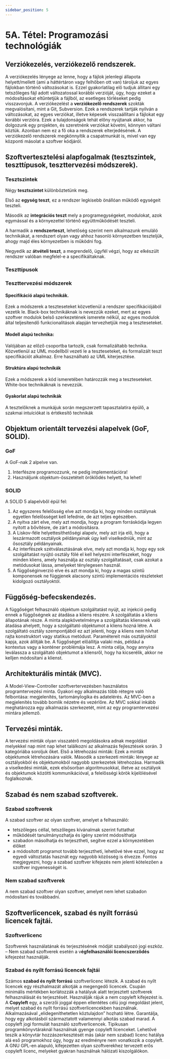 ```yaml
---
sidebar_position: 5
---
```


# 5A. Tétel: Programozási technológiák

## Verziókezelés, verziókezelő rendszerek.

A verziókezelés lényege az lenne, hogy a fájlok jelenlegi állapota helyett/mellett (ami a háttértáron vagy felhőben ott van) tároljuk az egyes fájlokban történő változásokat is. Ezzel gyakorlatilag elő tudjuk állitani egy tetszőleges fájl adott változatossal korábbi verzióját, úgy, hogy ezeket a módosításokat eltűntetjük a fájlból, az esetleges törléseket pedig visszavonjuk. A verziókezelést a **verziókezelő rendszerek** szokták megvalósítani, mint a Git, Subversion. Ezek a rendszerek tartják nyilván a változásokat, az egyes verziókat, illetve képesek visszaállítani a fájlokat egy korábbi verzióra. Ezek a tulajdonságok tehát előny nyújtanak akkor, ha dolgozunk egy projekten, és szeretnénk verziókat követni, könnyen váltani köztük. Azonban nem ez a fő oka a rendszerek elterjedésének. A verziókezelő rendszerek megkönnyítik a csapatmunkát is, mivel van egy központi másolat a szoftver kódjáról.

## Szoftvertesztelési alapfogalmak (tesztszintek, teszttípusok, teszttervezési módszerek).

### Tesztszintek

Négy **tesztszintet** különböztetünk meg.

Első az **egység teszt**, ez a rendszer legkisebb önállóan működő egységeit teszteli.

Második az **integrációs teszt** mely a programegységeket, modulokat, azok egymással és a környezettel történő együttműködését teszteli.

A harmadik a **rendszerteszt**, lehetőség szerint nem alkalmazunk emuláló technikákat, a rendszert olyan vagy ahhoz hasonló környezetben teszteljük, ahogy majd éles környezetben is működni fog.

Negyedik az **átvételi teszt**, a megrendelő, ügyfél végzi, hogy az elkészült rendszer valóban megfelel-e a specifikáltaknak.

### Teszttípusok

### Teszttervezési módszerek

#### Specifikáció alapú technikák.

Ezek a módszerek a teszteseteket közvetlenül a rendszer specifikációjából vezetik le. Black-box technikáknak is nevezzük ezeket, mert az egyes szoftver modulok belső szerkezetének ismerete nélkül, az egyes modulok által teljesítendő funkcionalitások alapján tervezhetjük meg a teszteseteket.

#### Modell alapú technika:

Valójában az előző csoportba tartozik, csak formalizáltabb technika. Közvetlenül az UML modellből vezeti le a teszteseteket, és formalizált teszt specifikációt alkalmaz. Erre használható az UML kiterjesztése.

#### Struktúra alapú technikák

Ezek a módszerek a kód ismeretében határozzák meg a teszteseteket. White-box technikáknak is nevezzük.

#### Gyakorlat alapú technikák

A tesztelőknek a munkájuk során megszerzett tapasztalatira épülő, a szakmai intuíciókat is értékesítő technikák

## Objektum orientált tervezési alapelvek (GoF, SOLID).

### GoF

A GoF-nak 2 alpelve van.

1. Interfészre programozzunk, ne pedig implementációra!
2. Használjunk objektum-összetételt öröklődés helyett, ha lehet!

### SOLID

A SOLID 5 alapelvből épül fel:

1. Az egyszeres felelősség elve azt mondja ki, hogy minden osztálynak egyetlen felelősséget kell lefednie, de azt teljes egészében.
2. A nyitva zárt elve, mely azt mondja, hogy a program forráskódja legyen nyitott a bővítésre, de zárt a módosításra.
3. A Liskov-féle helyettesíthetőségi alapelv, mely azt írja elő, hogy a leszármazott osztályok példányainak úgy kell viselkedniük, mint az ősosztály példányainak.
4. Az interfészek szétválasztásának elve, mely azt mondja ki, hogy egy sok szolgáltatást nyújtó osztály fölé el kell helyezni interfészeket, hogy minden kliens, amely használja az osztály szolgáltatásait, csak azokat a metódusokat lássa, amelyeket ténylegesen használ.
5. A függőséginverzió elve és azt mondja ki, hogy a magas szintű komponensek ne függjenek alacsony szintű implementációs részleteket kidolgozó osztályoktól.

## Függőség-befecskendezés.

A függőséget felhasználó objektum szolgáltatást nyújt, az injekció pedig ennek a függőségnek az átadása a kliens részére. A szolgáltatás a kliens állapotának része. A minta alapkövetelménye a szolgáltatás kliensnek való átadása ahelyett, hogy a szolgáltató objektumot a kliens hozná létre. A szolgáltató osztály szempontjából ez azt jelenti, hogy a kliens nem hívhat rajta konstruktort vagy statikus metódust. Paramétereit más osztályoktól kapja, azok állítják be. A függőséget előállítja valaki más, például a kontextus vagy a konténer problémája lesz. A minta célja, hogy annyira leválassza a szolgáltató objektumot a kliensről, hogy ha kicserélik, akkor ne kelljen módosítani a klienst.

## Architekturális minták (MVC).

A Model-View-Controller szoftvertervezésben használatos programtervezési minta. Gyakori egy alkalmazás több rétegre való felbontása: megjelenítés, tartománylogika és adatelérés. Az MVC-ben a megjelenítés tovább bomlik nézetre és vezérlőre. Az MVC sokkal inkább meghatározza egy alkalmazás szerkezetét, mint az egy programtervezési mintára jellemző.

## Tervezési minták.

A tervezési minták olyan visszatérő megoldásokra adnak megoldást melyekkel nap mint nap lehet találkozni az alkalmazás fejlesztések során. 3 kategóriába soroljuk őket. Első a létrehozási minták: Ezek a minták objektumok létrehozására valók. Második a szerkezeti minták: lényege az osztályokból és objektumokból nagyobb szerkezetek létrehozása. Harmadik a viselkedési minták, ezek elsősorban algoritmusokkal, illetve az osztályok és objektumok közötti kommunikációval, a felelősségi körök kijelölésével foglalkoznak.

## Szabad és nem szabad szoftverek.

### Szabad szoftverek

A szabad szoftver az olyan szoftver, amelyet a felhasználó:

- tetszőleges céllal, tetszőleges kívánalmak szerint futtathat
- működését tanulmányozhatja és igény szerint módosíthatja
- szabadon másolhatja és terjesztheti, segítve ezzel a környezetében élőket
- a módosított programot tovább terjesztheti, lehetővé téve ezzel, hogy az egyedi változtatás hasznát egy nagyobb közösség is élvezze. Fontos megjegyezni, hogy a szabad szoftver kifejezés nem jelenti kötelezően a szoftver ingyenességét is.

### Nem szabad szoftverek

A nem szabad szoftver olyan szoftver, amelyet nem lehet szabadon módosítani és továbbadni.

## Szoftverlicencek, szabad és nyílt forrású licencek fajtái.

### Szoftverlicenc

Szoftverek használatának és terjesztésének módját szabályozó jogi eszköz. – Nem szabad szoftverek esetén a v**égfelhasználói licencszerződés** kifejezést használják.

### Szabad és nyílt forrású licencek fajtái

Számos **szabad és nyílt forrású** szoftverlicenc létezik. A szabad és nyílt licencek egy részhalmazát alkotják a megengedő licencek. Csupán minimális mértékben korlátozzák a hatályuk alatt terjesztett szoftverek felhasználását és terjesztését. Használják rájuk a nem copyleft kifejezést is. A **Copyleft** egy, a szerzői joggal éppen ellentétes célú jogi megoldást jelent, melyet szabad és nyílt forrású szoftverlicencekben használnak. Alkalmazásával „elidegeníthetetlen köztulajdon” hozható létre. Garantálja, hogy egy alkotásból származtatott valamennyi alkotás szabad marad. A copyleft jogi formulát használó szoftverlicencek. Tipikusan programkönyvtáraknál használnak gyenge copyleft licenceket. Lehetővé teszik a könyvtár hozzászerkesztését más (akár nem szabad) licenc hatálya alá eső programokhoz úgy, hogy az eredményre nem vonatkozik a copyleft. A GNU GPL-en alapuló, kifejezetten olyan szoftverekhez tervezett erős copyleft licenc, melyeket gyakran használnak hálózati kiszolgálókon.
